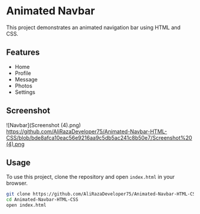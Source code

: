 # Animated Navbar

This project demonstrates an animated navigation bar using HTML and CSS.

## Features

- Home
- Profile
- Message
- Photos
- Settings

## Screenshot

![Navbar](Screenshot (4).png)
https://github.com/AliRazaDeveloper75/Animated-Navbar-HTML-CSS/blob/bde8afca10eac56e9216aa9c5db5ac241c8b50e7/Screenshot%20(4).png


## Usage

To use this project, clone the repository and open `index.html` in your browser.

```sh
git clone https://github.com/AliRazaDeveloper75/Animated-Navbar-HTML-CSS.git
cd Animated-Navbar-HTML-CSS
open index.html
